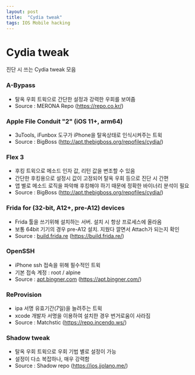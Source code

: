 ```yaml
---
layout: post
title:  "Cydia tweak"
tags: IOS Mobile hacking
---
```



# Cydia tweak
진단 시 쓰는 Cydia tweak 모음

### A-Bypass

- 탈옥 우회 트윅으로 간단한 설정과 강력한 우회를 보여줌
- Source : MERONA Repo (https://repo.co.kr/)

### Apple File Conduit "2" (iOS 11+, arm64)

- 3uTools, iFunbox 도구가 iPhone을 탈옥상태로 인식시켜주는 트윅
- Source : BigBoss (http://apt.thebigboss.org/repofiles/cydia/)

### Flex 3

- 후킹 트윅으로 메소드 인자 값, 리턴 값을 변조할 수 있음
- 간단한 후킹용으로 설정시 값이 고정되어 탈옥 우회 등으로 진단 시 간편
- 앱 별로 메소드 로직을 파악해 후킹해야 하기 때문에 정확한 바이너리 분석이 필요
- Source : BigBoss (http://apt.thebigboss.org/repofiles/cydia/)

### Frida for (32-bit, A12+, pre-A12) devices

- Frida 툴을 쓰기위해 설치하는 서버. 설치 시 항상 프로세스에 올라옴
- 보통 64bit 기기의 경우 pre-A12 설치. 지웠다 깔면서 Attach가 되는지 확인
- Source : [build.frida.re](http://build.frida.re) (https://build.frida.re/)

### OpenSSH

- iPhone ssh 접속을 위해 필수적인 트윅
- 기본 접속 계정 : root / alpine
- Source : [apt.bingner.com](http://apt.bingner.com) (https://apt.bingner.com/)

### ReProvision

- ipa 서명 유효기간(7일)을 늘려주는 트윅
- xcode 개발자 서명을 이용하여 설치한 경우 번거로움이 사라짐
- Source : Matchstic (https://repo.incendo.ws/)

### Shadow tweak

- 탈옥 우회 트윅으로 우회 기법 별로 설정이 가능
- 설정이 다소 복잡하나, 매우 강력함
- Source : Shadow repo (https://ios.jjolano.me/)
